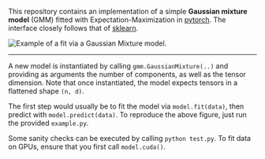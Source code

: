 This repository contains an implementation of a simple **Gaussian mixture model** (GMM) fitted with Expectation-Maximization in [pytorch](http://www.pytorch.org). The interface closely follows that of [sklearn](http://scikit-learn.org).

![Example of a fit via a Gaussian Mixture model.](example.png)

---

A new model is instantiated by calling `gmm.GaussianMixture(..)` and providing as arguments the number of components, as well as the tensor dimension. Note that once instantiated, the model expects tensors in a flattened shape `(n, d)`.

The first step would usually be to fit the model via `model.fit(data)`, then predict with `model.predict(data)`. To reproduce the above figure, just run the provided `example.py`.

Some sanity checks can be executed by calling `python test.py`. To fit data on GPUs, ensure that you first call `model.cuda()`.